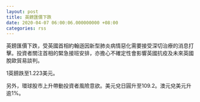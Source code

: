 ```yaml
---
layout: post
title: 英鎊匯價下跌
date: 2020-04-07 06:00:06.000000000 +08:00
categories: rss
---
```


英鎊匯價下跌，受英國首相約翰遜因新型肺炎病情惡化需要接受深切治療的消息打擊。投資者關注首相的緊急接班安排，亦擔心不確定性會影響英國抗疫及未來英國脫歐貿易談判。

1英鎊跌至1.223美元。

另外，環球股市上升帶動投資者風險意欲。美元兌日圓升至109.2。澳元兌美元升逾1%。
